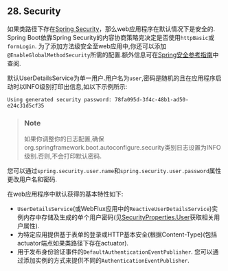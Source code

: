## 28. Security
如果类路径下存在[Spring Security](http://projects.spring.io/spring-security/)，那么web应用程序在默认情况下是安全的.
Spring Boot依靠Spring Security的内容协商策略完决定是否使用`httpBasic`或`formLogin`.
为了添加方法级安全至web应用中,你还可以添加`@EnableGlobalMethodSecurity`所需的配置.额外信息可在[Spring安全参考指南](https://docs.spring.io/spring-security/site/docs/5.0.5.RELEASE/reference/htmlsingle#jc-method)中查阅.

默认UserDetailsService为单一用户.用户名为`user`,密码是随机的且在应用程序启动时以INFO级别打印出信息,如以下示例所示:
```
Using generated security password: 78fa095d-3f4c-48b1-ad50-e24c31d5cf35
```
>### Note
>如果你调整你的日志配置,确保org.springframework.boot.autoconfigure.security类别日志设置为INFO级别.否则,不会打印默认密码.

您可以通过`spring.security.user.name`和`spring.security.user.password`属性更改用户名和密码.

在web应用程序中默认获得的基本特性如下:
- `UserDetailsService`(或WebFlux应用中的`ReactiveUserDetailsService`)实例内存中存储及生成的单个用户密码(见[SecurityProperties.User](https://docs.spring.io/spring-boot/docs/2.0.2.RELEASE/api/org/springframework/boot/autoconfigure/security/SecurityProperties.User.html)获取相关用户属性).
- 为特定应用提供基于表单的登录或HTTP基本安全(根据Content-Type)(包括actuator端点如果类路径下存在actuator).
- 用于发布身份验证事件的`DefaultAuthenticationEventPublisher`.
您可以通过添加实例的方式来提供不同的`AuthenticationEventPublisher`.